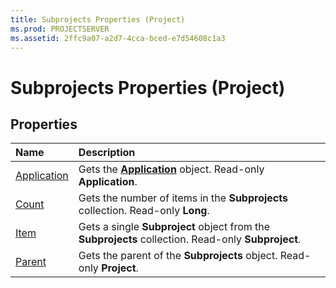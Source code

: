 ```yaml
---
title: Subprojects Properties (Project)
ms.prod: PROJECTSERVER
ms.assetid: 2ffc9a07-a2d7-4cca-bced-e7d54608c1a3
---
```



# Subprojects Properties (Project)

## Properties



|**Name**|**Description**|
|:-----|:-----|
|[Application](subprojects-application-property-project.md)|Gets the  **[Application](application-object-project.md)** object. Read-only **Application**.|
|[Count](subprojects-count-property-project.md)|Gets the number of items in the  **Subprojects** collection. Read-only **Long**.|
|[Item](subprojects-item-property-project.md)|Gets a single  **Subproject** object from the **Subprojects** collection. Read-only **Subproject**.|
|[Parent](subprojects-parent-property-project.md)|Gets the parent of the  **Subprojects** object. Read-only **Project**.|

